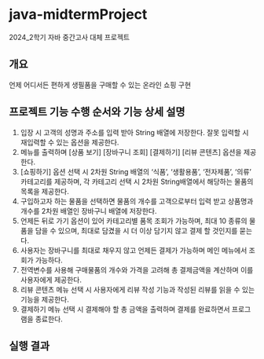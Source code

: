 # java-midtermProject
2024_2학기 자바 중간고사 대체 프로젝트

## 개요
언제 어디서든 편하게 생필품을 구매할 수 있는 온라인 쇼핑 구현

## 프로젝트 기능 수행 순서와 기능 상세 설명
1. 입장 시 고객의 성명과 주소를 입력 받아 String 배열에 저장한다. 잘못 입력할 시 재입력할 수 있는 옵션을 제공한다. <br />
2. 메뉴를 출력하며 [상품 보기] [장바구니 조회] [결제하기] [리뷰 콘텐츠] 옵션을 제공한다. <br />
3. [쇼핑하기] 옵션 선택 시 2차원 String 배열의 ‘식품’, ‘생활용품’, ‘전자제품’, ‘의류’ 카테고리를 제공하며, 각 카테고리 선택 시 2차원 String배열에서 해당하는 물품의 목록을 제공한다. <br />
4. 구입하고자 하는 물품을 선택하면 물품의 개수를 고객으로부터 입력 받고 상품명과 개수를 2차원 배열인 장바구니 배열에 저장한다. <br />
5. 언제든 뒤로 가기 옵션이 있어 카테고리별 품목 조회가 가능하며,  최대 10 종류의 물품을 담을 수 있으며, 최대로 담겼을 시 더 이상 담기지 않고 결제 할 것인지를 묻는다. <br />
6. 사용자는 장바구니를 최대로 채우지 않고 언제든 결제가 가능하며 메인 메뉴에서 조회가 가능하다. <br />
7. 전역변수를 사용해 구매물품의 개수와 가격을 고려해 총 결제금액을 계산하며 이를 사용자에게 제공한다. <br />
8. 리뷰 콘텐츠 메뉴 선택 시 사용자에게 리뷰 작성 기능과 작성된 리뷰를 읽을 수 있는 기능을 제공한다. <br />
9. 결제하기 메뉴 선택 시 결제해야 할 총 금액을 출력하며 결제를 완료하면서 프로그램을 종료한다. <br />

## 실행 결과





